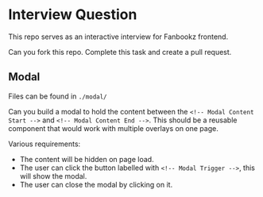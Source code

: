 # Interview Question

This repo serves as an interactive interview for Fanbookz frontend.

Can you fork this repo. Complete this task and create a pull request.

## Modal
Files can be found in `./modal/`

Can you build a modal to hold the content between the `<!-- Modal Content Start -->` and `<!-- Modal Content End -->`. This should be a reusable component that would work with multiple overlays on one page.

Various requirements:
- The content will be hidden on page load.
- The user can click the button labelled with `<!-- Modal Trigger -->`, this will show the modal.
- The user can close the modal by clicking on it.
